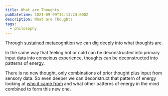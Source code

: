 ```yaml
---
title: What are Thoughts
pubDatetime: 2021-09-09T12:13:24.000Z
description: What are Thoughts
tags:
  - philosophy
---
```


Through [sustained metacognition](09-09-sustained-metacognition) we can dig deeply into what thoughts are.

In the same way that feeling hot or cold can be deconstructed into primary input data into conscious experience, thoughts can be deconstructed into patterns of energy.

There is no new thought, only combinations of prior thought plus input from sensory data. So even deeper we can deconstruct that pattern of energy looking at [who it came from](09-09-who-is-renting-your-mind) and what other patterns of energy in the mind combined to form this new one.
